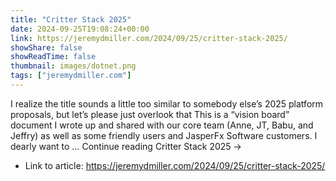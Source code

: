 ```yaml
---
title: "Critter Stack 2025"
date: 2024-09-25T19:08:24+00:00
link: https://jeremydmiller.com/2024/09/25/critter-stack-2025/
showShare: false
showReadTime: false
thumbnail: images/dotnet.png
tags: ["jeremydmiller.com"]
---
```

I realize the title sounds a little too similar to somebody else’s 2025 platform proposals, but let’s please just overlook that This is a “vision board” document I wrote up and shared with our core team (Anne, JT, Babu, and Jeffry) as well as some friendly users and JasperFx Software customers. I dearly want to … Continue reading Critter Stack 2025 →

- Link to article: https://jeremydmiller.com/2024/09/25/critter-stack-2025/